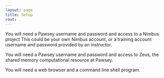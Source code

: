 ```yaml
---
layout: page
title: Setup
root: .
---
```

You will need a Pawsey username and password and access to a Nimbus project  This could be your own Nimbus account, or a training account username and password provided by an instructor.

You will need a Pawsey username and password and access to Zeus, the shared memory computational resource at Pawsey.

You will need a web browser and a command line shell program.
